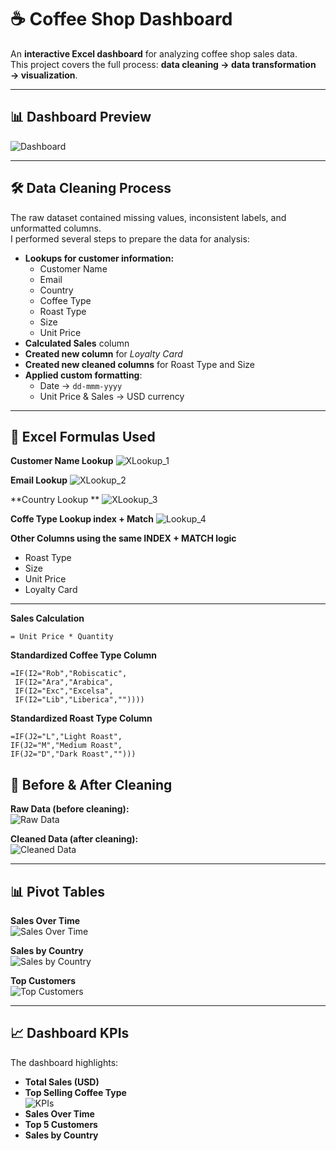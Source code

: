 # ☕ Coffee Shop Dashboard

An **interactive Excel dashboard** for analyzing coffee shop sales data.  
This project covers the full process: **data cleaning → data transformation → visualization**.

---

## 📊 Dashboard Preview

![Dashboard](img/Dashboard.PNG)

---

## 🛠️ Data Cleaning Process

The raw dataset contained missing values, inconsistent labels, and unformatted columns.  
I performed several steps to prepare the data for analysis:

- **Lookups for customer information:**
  - Customer Name
  - Email
  - Country
  - Coffee Type
  - Roast Type
  - Size
  - Unit Price
- **Calculated Sales** column
- **Created new column** for _Loyalty Card_
- **Created new cleaned columns** for Roast Type and Size
- **Applied custom formatting**:
  - Date → `dd-mmm-yyyy`
  - Unit Price & Sales → USD currency

---

## 🔢 Excel Formulas Used

**Customer Name Lookup**
![XLookup_1](img/XLookup_CustomerName.PNG)

**Email Lookup**
![XLookup_2](img/XLookup_Email.PNG)

**Country Lookup **
![XLookup_3](img/XLookup_Country.PNG)

**Coffe Type Lookup index + Match**
![Lookup_4](img/Index+Match_CoffeeType.PNG)

**Other Columns using the same INDEX + MATCH logic**

- Roast Type
- Size
- Unit Price
- Loyalty Card

---

**Sales Calculation**

```excel
= Unit Price * Quantity
```

**Standardized Coffee Type Column**

```excel
=IF(I2="Rob","Robiscatic",
 IF(I2="Ara","Arabica",
 IF(I2="Exc","Excelsa",
 IF(I2="Lib","Liberica",""))))
```

**Standardized Roast Type Column**

```excel
=IF(J2="L","Light Roast",
IF(J2="M","Medium Roast",
IF(J2="D","Dark Roast","")))
```

## 🧹 Before & After Cleaning

**Raw Data (before cleaning):**  
![Raw Data](img/Raw%20Data%20Before%20Cleaning.PNG)

**Cleaned Data (after cleaning):**  
![Cleaned Data](img/Orders%20Table%20After%20Cleaning.PNG)

---

## 📊 Pivot Tables

**Sales Over Time**  
![Sales Over Time](img/PivotTable_Sales.PNG)

**Sales by Country**  
![Sales by Country](img/PivotTable_Country.PNG)

**Top Customers**  
![Top Customers](img/PivotTable_TopCustomers.PNG)

---

## 📈 Dashboard KPIs

The dashboard highlights:

- **Total Sales (USD)**
- **Top Selling Coffee Type**  
  ![KPIs](img/KPIS.PNG)
- **Sales Over Time**
- **Top 5 Customers**
- **Sales by Country**
